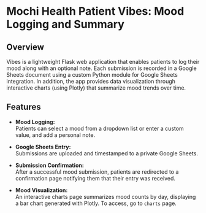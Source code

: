 # Mochi Health Patient Vibes: Mood Logging and Summary

## Overview

Vibes is a lightweight Flask web application that enables patients to log their mood along with an optional note. Each submission is recorded in a Google Sheets document using a custom Python module for Google Sheets integration. In addition, the app provides data visualization through interactive charts (using Plotly) that summarize mood trends over time.

## Features

- **Mood Logging:**  
  Patients can select a mood from a dropdown list or enter a custom value, and add a personal note.

- **Google Sheets Entry:**  
  Submissions are uploaded and timestamped to a private Google Sheets.

- **Submission Confirmation:**  
  After a successful mood submission, patients are redirected to a confirmation page notifying them that their entry was received.

- **Mood Visualization:**  
  An interactive charts page summarizes mood counts by day, displaying a bar chart generated with Plotly. To access, go to `charts` page.
